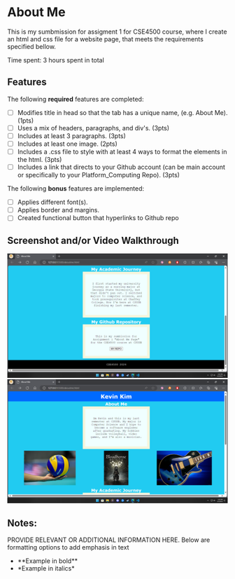 # About Me

This is my sumbmission for assigment 1 for CSE4500 course, where I create an html and css file for a website page, that meets the requirements specified bellow.

Time spent: 3 hours spent in total

## Features

The following **required** features are completed:
- [ ] Modifies title in head so that the tab has a unique name, (e.g. About Me). (1pts)
- [ ] Uses a mix of headers, paragraphs, and div's. (3pts)
- [ ] Includes at least 3 paragraphs. (3pts)
- [ ] Includes at least one image. (2pts)
- [ ] Includes a .css file to style with at least 4 ways to format the elements in the html. (3pts)
- [ ] Includes a link that directs to your Github account (can be main account or specifically to your Platform_Computing Repo). (3pts)

The following **bonus** features are implemented:

- [ ] Applies different font(s). 
- [ ] Applies border and margins. 
- [ ] Created functional button that hyperlinks to Github repo 

## Screenshot and/or Video Walkthrough

<img src="ss1.png" title='screenshot 1' width='' alt='ss1' />
<img src="ss2.png" title='screenshot 2' width='' alt='ss2' />

## Notes:
PROVIDE RELEVANT OR ADDITIONAL INFORMATION HERE. Below are formatting options to add emphasis in text
<ul>
  <li>**Example in bold**</li>
  <li>*Example in italics*</li>
</ul>
